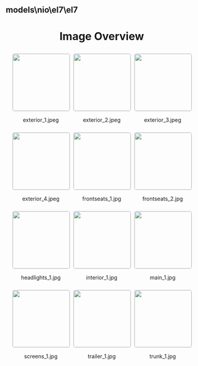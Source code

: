 ## models\nio\el7\el7


<style>
    .image-gallery {
        display: flex;
        flex-wrap: wrap;
        gap: 10px;
        justify-content: center;
        padding: 10px;
    }
    .image-gallery img {
        width: 150px;
        height: auto;
        border: 1px solid #ddd;
        border-radius: 5px;
    }
    .image-gallery div {
        flex: 1 1 calc(33.333% - 20px); /* Three images per row on large screens */
        max-width: 150px;
        text-align: center;
    }
    @media (max-width: 768px) {
        .image-gallery div {
            flex: 1 1 calc(50% - 20px); /* Two images per row on medium screens */
        }
    }
    @media (max-width: 480px) {
        .image-gallery div {
            flex: 1 1 100%; /* One image per row on small screens */
        }
    }
</style>
<h1 style ="text-align: center;"> Image Overview </h1> <div class="image-gallery">
<div>
<img src="https://media.evkx.net/multimedia/models/nio/el7/el7/exterior_1_st.jpeg">
<p>exterior_1.jpeg</p>
</div>
<div>
<img src="https://media.evkx.net/multimedia/models/nio/el7/el7/exterior_2_st.jpeg">
<p>exterior_2.jpeg</p>
</div>
<div>
<img src="https://media.evkx.net/multimedia/models/nio/el7/el7/exterior_3_st.jpeg">
<p>exterior_3.jpeg</p>
</div>
<div>
<img src="https://media.evkx.net/multimedia/models/nio/el7/el7/exterior_4_st.jpeg">
<p>exterior_4.jpeg</p>
</div>
<div>
<img src="https://media.evkx.net/multimedia/models/nio/el7/el7/frontseats_1_st.jpg">
<p>frontseats_1.jpg</p>
</div>
<div>
<img src="https://media.evkx.net/multimedia/models/nio/el7/el7/frontseats_2_st.jpg">
<p>frontseats_2.jpg</p>
</div>
<div>
<img src="https://media.evkx.net/multimedia/models/nio/el7/el7/headlights_1_st.jpg">
<p>headlights_1.jpg</p>
</div>
<div>
<img src="https://media.evkx.net/multimedia/models/nio/el7/el7/interior_1_st.jpg">
<p>interior_1.jpg</p>
</div>
<div>
<img src="https://media.evkx.net/multimedia/models/nio/el7/el7/main_1_st.jpg">
<p>main_1.jpg</p>
</div>
<div>
<img src="https://media.evkx.net/multimedia/models/nio/el7/el7/screens_1_st.jpg">
<p>screens_1.jpg</p>
</div>
<div>
<img src="https://media.evkx.net/multimedia/models/nio/el7/el7/trailer_1_st.jpg">
<p>trailer_1.jpg</p>
</div>
<div>
<img src="https://media.evkx.net/multimedia/models/nio/el7/el7/trunk_1_st.jpg">
<p>trunk_1.jpg</p>
</div>
</div>
